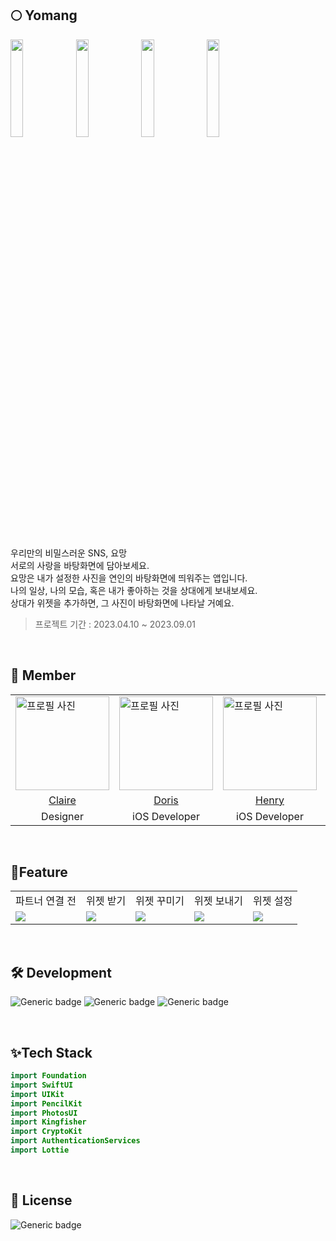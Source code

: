## 🌕 Yomang

<img src="https://github.com/GYURI-PARK/Algorithm/assets/93391058/72f3d767-23fe-4c73-9e01-39e10b9c7f5b" width="20%" height="20%">
<img src="https://github.com/GYURI-PARK/Algorithm/assets/93391058/581860ee-f64f-4f9a-8dae-b6113a5d9b9f" width="20%" height="20%">
<img src="https://github.com/GYURI-PARK/Algorithm/assets/93391058/d239ec45-f8ef-4070-9d6e-743274a0c57d" width="20%" height="20%">
<img src="https://github.com/GYURI-PARK/Algorithm/assets/93391058/ecf5e336-13c4-4765-b09e-409910fb61ab" width="20%" height="20%">

</br>
</br>

우리만의 비밀스러운 SNS, 요망 </br>
서로의 사랑을 바탕화면에 담아보세요. </br>
요망은 내가 설정한 사진을 연인의 바탕화면에 띄워주는 앱입니다. </br>
나의 일상, 나의 모습, 혹은 내가 좋아하는 것을 상대에게 보내보세요.</br>
상대가 위젯을 추가하면, 그 사진이 바탕화면에 나타날 거예요. </br>
> 프로젝트 기간 : 2023.04.10 ~ 2023.09.01 </br>

</br>

## 🐇 Member
<table>
    <td>
      <img src="https://avatars.githubusercontent.com/seolyn" alt="프로필 사진" style="width: 150px;">
    </td>
    <td>
      <img src="https://avatars.githubusercontent.com/GYURI-PARK" alt="프로필 사진" style="width: 150px;">
    </td>
    <td>
      <img src="https://avatars.githubusercontent.com/OreobrO" alt="프로필 사진" style="width: 150px;">
    </td>
   <td>
      <img src="https://avatars.githubusercontent.com/yunwkgus" alt="프로필 사진" style="width: 150px;">
    </td>
  <td>
      <img src="https://avatars.githubusercontent.com/RubiksCube33" alt="프로필 사진" style="width: 150px;">
    </td>
  <td>
      <img src="https://avatars.githubusercontent.com/dayo2n" alt="프로필 사진" style="width: 150px;">
    </td>
   <tr>
<td align="center"><a href="https://github.com/seolyn"> Claire </a></td>
    <td align="center"><a href="https://github.com/GYURI-PARK"> Doris </a></td>
<td align="center"><a href="https://github.com/OreobrO"> Henry </a></td>
    <td align="center"><a href="https://github.com/yunwkgus"> Jose </a></td>
    <td align="center"><a href="https://github.com/RubiksCube33"> Rubik </a></td>
<td align="center"><a href="https://github.com/dayo2n"> ZENA </a></td>
    </tr> 
 <tr>
<td align="center"> Designer </td>
    <td align="center"> iOS Developer </a></td>
<td align="center"> iOS Developer </a></td>
    <td align="center"> iOS Developer </a></td>
    <td align="center"> iOS Developer </a></td>
<td align="center"> Tech Leader </a></td>
    </tr> 
</table>

</br>

## 📱Feature

<table>
 <tr>
    <td align="center"> 파트너 연결 전 </td>
    <td align="center"> 위젯 받기 </td>
    <td align="center"> 위젯 꾸미기 </td>
    <td align="center"> 위젯 보내기</td>
    <td align="center"> 위젯 설정 </td>
    </tr> 
<td>
<img src="https://github.com/GYURI-PARK/Algorithm/assets/93391058/e63aea77-964e-4201-b45f-d2db5bb753e0"></td>
<td>
<img src="https://github.com/GYURI-PARK/Algorithm/assets/93391058/3ba3cca3-324a-4cff-9043-a5c72672612b"></td>
<td>
<img src="https://github.com/GYURI-PARK/Algorithm/assets/93391058/4a65e766-7f09-419e-8a91-5374036fd625"></td>
<td>
<img src="https://github.com/GYURI-PARK/Algorithm/assets/93391058/6682c4e0-3835-4674-bd1b-0c0c5857dcdc"></td>
<td>
<img src="https://github.com/GYURI-PARK/Algorithm/assets/93391058/870a6293-9e33-4aeb-bcd2-33af71edf8b9"></td>
</table>

</br>

## 🛠️ Development

![Generic badge](https://img.shields.io/badge/version-1.0.1-critical.svg)
![Generic badge](https://img.shields.io/badge/iOS-16+-green.svg)
![Generic badge](https://img.shields.io/badge/Xcode-14.3-blue.svg)

</br>

## ✨Tech Stack

```swift
import Foundation
import SwiftUI
import UIKit
import PencilKit
import PhotosUI
import Kingfisher
import CryptoKit
import AuthenticationServices
import Lottie
```
</br>

## 🔏 License

![Generic badge](https://img.shields.io/badge/MITLicense-2.0-yellow.svg)

